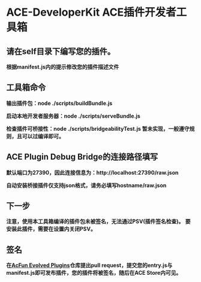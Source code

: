 # ACE-DeveloperKit ACE插件开发者工具箱

## 请在self目录下编写您的插件。
**根据manifest.js内的提示修改您的插件描述文件**


## 工具箱命令
**输出插件包：node ./scripts/buildBundle.js**

**启动本地开发者服务器：node ./scripts/serveBundle.js**

**检查插件可桥接性：node ./scripts/bridgeabilityTest.js 暂未实现，一般遵守规则，且可以过编译即可。**

## ACE Plugin Debug Bridge的连接路径填写
**默认端口为27390，因此连接信息为：http://localhost:27390/raw.json**

**自动安装桥接插件仅支持json格式，请务必填写hostname/raw.json**

## 下一步
**注意，使用本工具箱编译的插件包未被签名，无法通过PSV(插件签名检查)。**
**要安装此插件，需要在设置内关闭PSV。**

## 签名
**在[AcFun Evolved Plugins](https://github.com/wenzi7777/AcFun-Evolved-Plugins)仓库提出pull request，提交您的entry.js与manifest.js即可发布插件，您的插件将被签名，随后在ACE Store内可见。**
